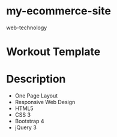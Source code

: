 # my-ecommerce-site
web-technology

# Workout Template
# Description
- One Page Layout
- Responsive Web Design
- HTML5
- CSS 3
- Bootstrap 4 
- jQuery 3